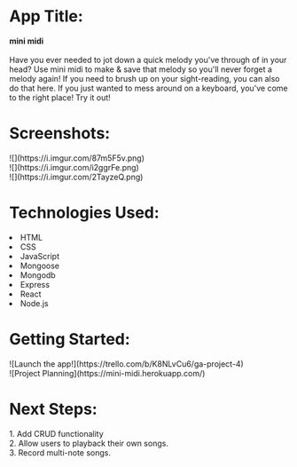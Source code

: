 <h1>App Title:</h1> 
  <strong>mini midi</strong> <br/><br/>
  Have you ever needed to jot down a quick melody you've through of in your head? Use mini midi to make & save that melody so you'll never forget a melody again! If you need to brush up on your sight-reading, you can also do that here. If you just wanted to mess around on a keyboard, you've come to the right place! Try it out!

<h1>Screenshots:</h1>
![](https://i.imgur.com/87m5F5v.png) <br/>
![](https://i.imgur.com/i2ggrFe.png) <br/>
![](https://i.imgur.com/2TayzeQ.png) <br/>

<h1>Technologies Used:</h1>
  <li>HTML</li>
  <li>CSS</li>
  <li>JavaScript</li>
  <li>Mongoose</li> 
  <li>Mongodb</li> 
  <li>Express</li> 
  <li>React</li> 
  <li>Node.js</li> 

<h1>Getting Started:</h1>
![Launch the app!](https://trello.com/b/K8NLvCu6/ga-project-4) <br/>
![Project Planning](https://mini-midi.herokuapp.com/)

<h1>Next Steps:</h1>
  1. Add CRUD functionality <br/>
  2. Allow users to playback their own songs. <br/>
  3. Record multi-note songs. <br/>